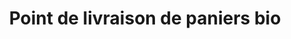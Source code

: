 ---
title: "Point de livraison de paniers bio"
url: /plobsheim/point-de-livraison-de-paniers-bio/
shop: ferme
---